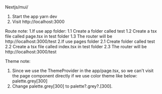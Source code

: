 Nextjs/mui/

1. Start the app
yarn dev
2. Visit http://localhost:3000

Route note:
1.If use app folder:
    1.1 Create a folder called test
    1.2 Create a tsx file called page.tsx in  test folder
    1.3 The router will be http://localhost:3000/test
2.If use pages folder
    2.1 Create folder called test
    2.2 Create a tsx file called index.tsx in test folder
    2.3 The router will be http://localhost:3000/test

Theme note:
1. Since we use the ThemeProvider in the app/page.tsx, so we can't visit the page component directly if we use color theme like below:
palette.grey[300]
2. Change palette.grey[300] to palette?.grey?.[300].
